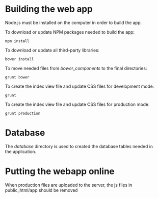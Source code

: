 # Building the web app

Node.js must be installed on the computer in order to build the app.

To download or update NPM packages needed to build the app:

	npm install

To download or update all third-party libraries:

	bower install
	
To move needed files from _bower_components_ to the final directories:
	
	grunt bower
	
To create the index view file and update CSS files for development mode:
	
	grunt 
	
To create the index view file and update CSS files for production mode:

	grunt production

# Database
	
The _database_ directory is used to created the database tables needed in the application.
	
# Putting the webapp online

When production files are uploaded to the server, the js files in public_html/app should be removed